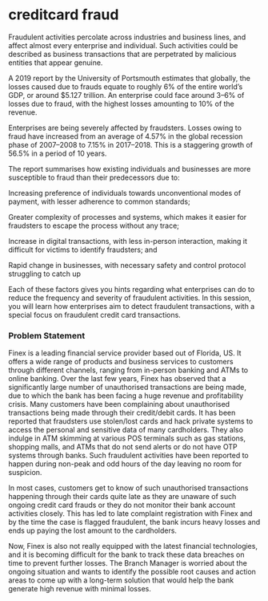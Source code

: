 # creditcard fraud

Fraudulent activities percolate across industries and business lines, and affect almost every enterprise and individual. Such activities could be described as business transactions that are perpetrated by malicious entities that appear genuine.


 
A 2019 report by the University of Portsmouth estimates that globally, the losses caused due to frauds equate to roughly 6% of the entire world’s GDP, or around $5.127 trillion. An enterprise could face around 3–6% of losses due to fraud, with the highest losses amounting to 10% of the revenue.
 

Enterprises are being severely affected by fraudsters. Losses owing to fraud have increased from an average of 4.57% in the global recession phase of 2007–2008 to 7.15% in 2017–2018. This is a staggering growth of 56.5% in a period of 10 years.

 
The report summarises how existing individuals and businesses are more susceptible to fraud than their predecessors due to:

Increasing preference of individuals towards unconventional modes of payment, with lesser adherence to common standards;

Greater complexity of processes and systems, which makes it easier for fraudsters to escape the process without any trace;

Increase in digital transactions, with less in-person interaction, making it difficult for victims to identify fraudsters; and

Rapid change in businesses, with necessary safety and control protocol struggling to catch up

Each of these factors gives you hints regarding what enterprises can do to reduce the frequency and severity of fraudulent activities. In this session, you will learn how enterprises aim to detect fraudulent transactions, with a special focus on fraudulent credit card transactions.

### Problem Statement
Finex is a leading financial service provider based out of Florida, US. It offers a wide range of products and business services to customers through different channels, ranging from in-person banking and ATMs to online banking. Over the last few years, Finex has observed that a significantly large number of unauthorised transactions are being made, due to which the bank has been facing a huge revenue and profitability crisis. Many customers have been complaining about unauthorised transactions being made through their credit/debit cards. It has been reported that fraudsters use stolen/lost cards and hack private systems to access the personal and sensitive data of many cardholders. They also indulge in ATM skimming at various POS terminals such as gas stations, shopping malls, and ATMs that do not send alerts or do not have OTP systems through banks. Such fraudulent activities have been reported to happen during non-peak and odd hours of the day leaving no room for suspicion.

 
In most cases, customers get to know of such unauthorised transactions happening through their cards quite late as they are unaware of such ongoing credit card frauds or they do not monitor their bank account activities closely. This has led to late complaint registration with Finex and by the time the case is flagged fraudulent, the bank incurs heavy losses and ends up paying the lost amount to the cardholders.

 

Now, Finex is also not really equipped with the latest financial technologies, and it is becoming difficult for the bank to track these data breaches on time to prevent further losses. The Branch Manager is worried about the ongoing situation and wants to identify the possible root causes and action areas to come up with a long-term solution that would help the bank generate high revenue with minimal losses.
